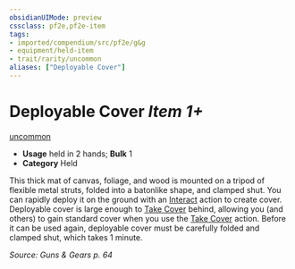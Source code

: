 ```yaml
---
obsidianUIMode: preview
cssclass: pf2e,pf2e-item
tags:
- imported/compendium/src/pf2e/g&g
- equipment/held-item
- trait/rarity/uncommon
aliases: ["Deployable Cover"]
---
```

# Deployable Cover *Item 1+*  
[uncommon](uncommon.md)  

- **Usage** held in 2 hands; **Bulk** 1
- **Category** Held

This thick mat of canvas, foliage, and wood is mounted on a tripod of flexible metal struts, folded into a batonlike shape, and clamped shut. You can rapidly deploy it on the ground with an [Interact](interact.md) action to create cover. Deployable cover is large enough to [Take Cover](take-cover.md) behind, allowing you (and others) to gain standard cover when you use the [Take Cover](take-cover.md) action. Before it can be used again, deployable cover must be carefully folded and clamped shut, which takes 1 minute.

*Source: Guns & Gears p. 64*
